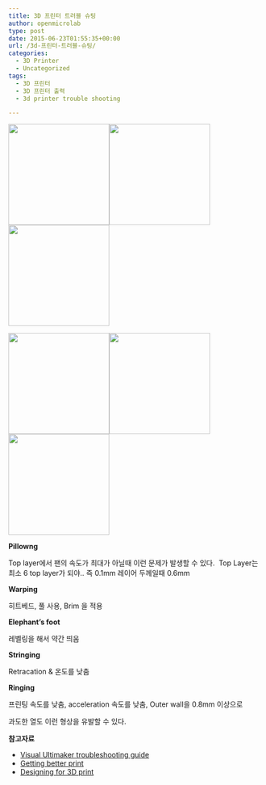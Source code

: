 ```yaml
---
title: 3D 프린터 트러블 슈팅
author: openmicrolab
type: post
date: 2015-06-23T01:55:35+00:00
url: /3d-프린터-트러블-슈팅/
categories:
  - 3D Printer
  - Uncategorized
tags:
  - 3D 프린터
  - 3D 프린터 출력
  - 3d printer trouble shooting

---
```

<img loading="lazy" class="alignnone" src="http://d33v4339jhl8k0.cloudfront.net/docs/assets/53970867e4b0c76107b1091a/images/53baaedae4b08d4d93a1c214/file-GN9iWX4Uso.jpg" alt="" width="200" height="200" /><img loading="lazy" class="alignnone" src="http://d33v4339jhl8k0.cloudfront.net/docs/assets/53970867e4b0c76107b1091a/images/53bbd820e4b09d13bf3cdd35/file-mjx4MffrQn.jpg" alt="" width="200" height="200" /><img loading="lazy" class="alignnone" src="http://d33v4339jhl8k0.cloudfront.net/docs/assets/53970867e4b0c76107b1091a/images/53ba99cfe4b09d13bf3cdb5f/file-NZnhvOw08g.jpg" alt="" width="200" height="200" />

<img loading="lazy" class="alignnone" src="http://d33v4339jhl8k0.cloudfront.net/docs/assets/53970867e4b0c76107b1091a/images/53baa2d5e4b08d4d93a1c203/file-aJTtLfvFX7.jpg" alt="" width="200" height="200" /><img loading="lazy" class="alignnone" src="http://d33v4339jhl8k0.cloudfront.net/docs/assets/53970867e4b0c76107b1091a/images/53baa75fe4b08d4d93a1c20e/file-sDk3kVHFi4.jpg" alt="" width="200" height="200" /><img loading="lazy" class="alignnone" src="http://d33v4339jhl8k0.cloudfront.net/docs/assets/53970867e4b0c76107b1091a/images/53bbe483e4b08d4d93a1c3e3/file-1ZrZKjRNje.jpg" alt="" width="200" height="200" /> 

**<span class="s1">Pillowng</span>**

<p class="p1">
  <span class="s1">Top layer에서 팬의 속도가 최대가 아닐때 이런 문제가 발생할 수 있다.  </span><span class="s1">Top Layer는 최소 6 top layer가 되야.. 즉 0.1mm 레이어 두께일때 0.6mm</span>
</p>

<p class="p1">
  <strong><span class="s1">Warping</span></strong>
</p>

<p class="p3">
  <span class="s1">히트베드, 풀 사용, </span><span class="s1">Brim 을 적용</span>
</p>

<p class="p3">
  <strong><span class="s1">Elephant’s foot</span></strong>
</p>

<p class="p3">
  <span class="s1">레벨링을 해서 약간 띄움</span>
</p>

<p class="p3">
  <strong><span class="s1">Stringing</span></strong>
</p>

<p class="p3">
  <span class="s1">Retracation & 온도를 낮춤</span>
</p>

<p class="p1">
  <strong><span class="s1">Ringing</span></strong>
</p>

<p class="p1">
  <span class="s1">프린팅 속도를 낮춤, </span><span class="s1">acceleration 속도를 낮춤, </span><span class="s1">Outer wall을 0.8mm 이상으로</span>
</p>

<p class="p1">
  <span class="s1">과도한 열도 이런 형상을 유발할 수 있다.</span>
</p>

**참고자료**

  * <a href="http://support.3dverkstan.se/article/23-a-visual-ultimaker-troubleshooting-guide" target="_blank">Visual Ultimaker troubleshooting guide</a>
  * <a href="http://support.3dverkstan.se/article/30-getting-better-prints" target="_blank">Getting better print</a>
  * [Designing for 3D print][1]

<p class="p1">

 [1]: http://support.3dverkstan.se/article/38-designing-for-3d-printing
